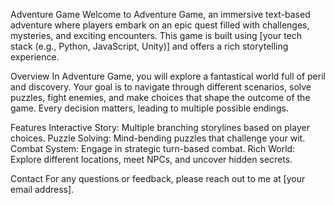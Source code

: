 Adventure Game
Welcome to Adventure Game, an immersive text-based adventure where players embark on an epic quest filled with challenges, mysteries, and exciting encounters. This game is built using [your tech stack (e.g., Python, JavaScript, Unity)] and offers a rich storytelling experience.

Overview
In Adventure Game, you will explore a fantastical world full of peril and discovery. Your goal is to navigate through different scenarios, solve puzzles, fight enemies, and make choices that shape the outcome of the game. Every decision matters, leading to multiple possible endings.

Features
Interactive Story: Multiple branching storylines based on player choices.
Puzzle Solving: Mind-bending puzzles that challenge your wit.
Combat System: Engage in strategic turn-based combat.
Rich World: Explore different locations, meet NPCs, and uncover hidden secrets.

Contact
For any questions or feedback, please reach out to me at [your email address].
